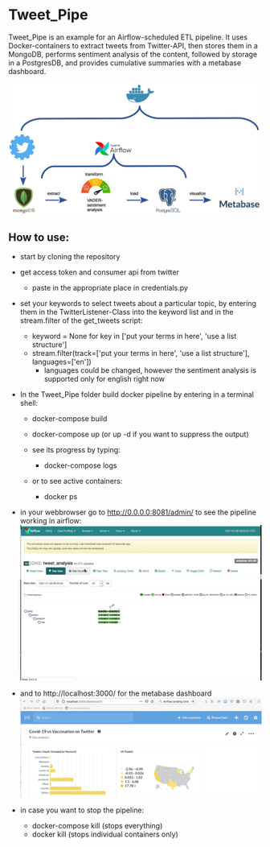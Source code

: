 # Tweet_Pipe
Tweet_Pipe is an example for an Airflow-scheduled ETL pipeline. It uses Docker-containers to extract tweets from Twitter-API, then stores them in a MongoDB, performs sentiment analysis of the content, followed by storage in a PostgresDB, and provides cumulative summaries with a metabase dashboard.

![alt text](https://github.com/mkoeppel/Tweet_Pipe/blob/main/ETL_Pipeline.jpg)

## How to use:
- start by cloning the repository
- get access token and consumer api from twitter
  - paste in the appropriate place in credentials.py

- set your keywords to select tweets about a particular topic, by entering them in the TwitterListener-Class into the keyword list and in the stream.filter of the get_tweets script:
  - keyword = None
        for key in ['put your terms in here', 'use a list structure']
  - stream.filter(track=['put your terms in here', 'use a list structure'], languages=['en'])
    - languages could be changed, however the sentiment analysis is supported only for english right now
- In the Tweet_Pipe folder build docker pipeline by entering in a terminal shell:
  - docker-compose build
  - docker-compose up (or up -d if you want to suppress the output)

  - see its progress by typing:
    - docker-compose logs
  - or to see active containers:
      - docker ps
- in your webbrowser go to http://0.0.0.0:8081/admin/ to see the pipeline working in airflow:
![alt text](https://github.com/mkoeppel/Tweet_Pipe/blob/main/Tweet_Pipe_Airflow.gif)

- and to http://localhost:3000/ for the metabase dashboard
![alt text](https://github.com/mkoeppel/Tweet_Pipe/blob/main/Twitter_Metabase.gif)

- in case you want to stop the pipeline:
  - docker-compose kill (stops everything)
  - docker kill <process> (stops individual containers only)
